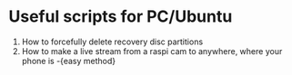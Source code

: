#  Useful scripts for PC/Ubuntu
1. How to forcefully delete recovery disc partitions
2. How to make a live stream from a raspi cam to anywhere, where your phone is -{easy method}
